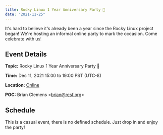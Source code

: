 ```yaml
---
title: Rocky Linux 1 Year Anniversary Party 🥳
date: "2021-11-25"
---
```


It's hard to believe it's already been a year since the Rocky Linux project began! We're hosting an informal online party to mark the occasion. Come celebrate with us!

## Event Details

**Topic:** Rocky Linux 1 Year Anniversary Party 🥳

**Time:** <time datetime="2021-12-11 15:00-8">Dec 11, 2021 15:00</time> to 19:00 PST (UTC-8)

**Location:** [Online](https://us02web.zoom.us/j/81049721634?pwd=ODdBRlRhY0hMcmZRaXJpcU5BMFNZQT09)

**POC:** Brian Clemens \<brian@resf.org\>

## Schedule

This is a casual event, there is no defined schedule. Just drop in and enjoy the party!
